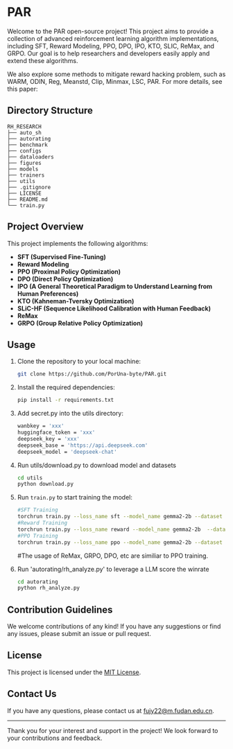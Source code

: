 # PAR
Welcome to the PAR open-source project! This project aims to provide a collection of advanced reinforcement learning algorithm implementations, including SFT, Reward Modeling, PPO, DPO, IPO, KTO, SLIC, ReMax, and GRPO. Our goal is to help researchers and developers easily apply and extend these algorithms.

We also explore some methods to mitigate reward hacking problem, such as WARM, ODIN, Reg, Meanstd, Clip, Minmax, LSC, PAR.
For more details, see this paper: 


## Directory Structure
```
RH_RESEARCH
├── auto_sh
├── autorating
├── benchmark
├── configs
├── dataloaders
├── figures
├── models
├── trainers
├── utils
├── .gitignore
├── LICENSE
├── README.md
└── train.py
```

## Project Overview

This project implements the following algorithms:

- **SFT (Supervised Fine-Tuning)**
- **Reward Modeling**
- **PPO (Proximal Policy Optimization)**
- **DPO (Direct Policy Optimization)**
- **IPO (A General Theoretical Paradigm to Understand Learning from Human Preferences)**
- **KTO (Kahneman-Tversky Optimization)**
- **SLiC-HF (Sequence Likelihood Calibration with Human Feedback)**
- **ReMax**
- **GRPO (Group Relative Policy Optimization)**

## Usage

1. Clone the repository to your local machine:
   ```bash
   git clone https://github.com/PorUna-byte/PAR.git
   ```
2. Install the required dependencies:
   ```bash
   pip install -r requirements.txt
   ```
3. Add secret.py into the utils directory:
    ```bash
    wanbkey = 'xxx'
    huggingface_token = 'xxx'
    deepseek_key = 'xxx'
    deepseek_base = 'https://api.deepseek.com'
    deepseek_model = 'deepseek-chat'
    ```
4. Run utils/download.py to download model and datasets
    ```bash
    cd utils
    python download.py
    ```
5. Run `train.py` to start training the model:
   ```bash
   #SFT Training 
   torchrun train.py --loss_name sft --model_name gemma2-2b --dataset ultrafb_bin --wandb_enabled --wandb_project sft --global_batch_size 64 --learning_rate 5e-6 --max_grad_norm 10.0 --sample_ontest --n_epoch 2 
   #Reward Training
   torchrun train.py --loss_name reward --model_name gemma2-2b  --dataset ultrafb_bin --wandb_enabled --wandb_project reward --global_batch_size 32 --learning_rate 5e-6 --max_grad_norm 5.0 --exp_name reward_gemma2-2b_ultrafb_bin --n_epoch 1 
   #PPO Training
   torchrun train.py --loss_name ppo --model_name gemma2-2b --dataset ultrafb_bin --wandb_enabled --wandb_project ppo --global_batch_size 40 --learning_rate 3e-7  --critic_lr 5e-6 --max_grad_norm 5.0  --policy_path /data/models/sft_gemma2-2b_ultrafb_bin --policy_tag latest_hf --reference_path /data/models/sft_gemma2-2b_ultrafb_bin --reference_tag latest_hf --reward_path /data/models/reward_gemma2-2b_ultrafb_bin     --reward_tag latest_hf  --critic_path /data/models/reward_gemma2-2b_ultrafb_bin         --critic_tag latest_hf  --exp_name ppo_gemma2-2b_ultrafb_bin_vanilla  --save_ckps all --n_epochs 1 
   ```
    #The usage of ReMax, GRPO, DPO, etc are similiar to PPO training.

6. Run 'autorating/rh_analyze.py' to leverage a LLM score the winrate
    ```bash
    cd autorating
    python rh_analyze.py
    ```

## Contribution Guidelines

We welcome contributions of any kind! If you have any suggestions or find any issues, please submit an issue or pull request.

## License

This project is licensed under the [MIT License](LICENSE).

## Contact Us

If you have any questions, please contact us at [fujy22@m.fudan.edu.cn](mailto:fujy22@m.fudan.edu.cn).

---

Thank you for your interest and support in the project! We look forward to your contributions and feedback.



